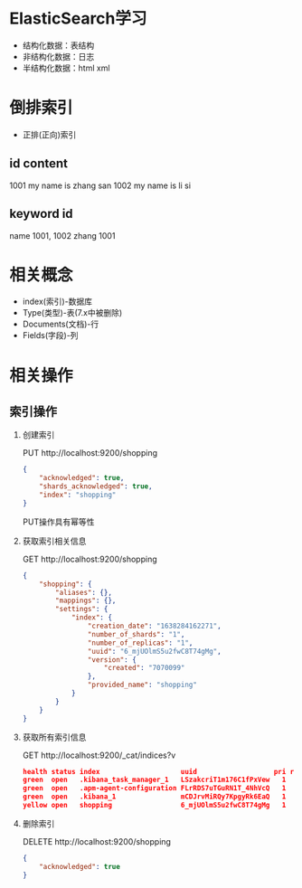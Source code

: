 # ElasticSearch学习

* 结构化数据：表结构
* 非结构化数据：日志
* 半结构化数据：html xml 

# 倒排索引

* 正排(正向)索引

id      content
--------------
1001    my name is zhang san
1002    my name is li si    

keyword     id
---------------
name        1001, 1002
zhang       1001

# 相关概念

* index(索引)-数据库
* Type(类型)-表(7.x中被删除)
* Documents(文档)-行
* Fields(字段)-列

# 相关操作

## 索引操作

1. 创建索引

    PUT http://localhost:9200/shopping
    ```json
    {
        "acknowledged": true,
        "shards_acknowledged": true,
        "index": "shopping"
    }
    ```
    PUT操作具有幂等性
    
2. 获取索引相关信息

    GET http://localhost:9200/shopping
    ```json
    {
        "shopping": {
            "aliases": {},
            "mappings": {},
            "settings": {
                "index": {
                    "creation_date": "1638284162271",
                    "number_of_shards": "1",
                    "number_of_replicas": "1",
                    "uuid": "6_mjUOlmS5u2fwC8T74gMg",
                    "version": {
                        "created": "7070099"
                    },
                    "provided_name": "shopping"
                }
            }
        }
    }
    ```

3. 获取所有索引信息

    GET http://localhost:9200/_cat/indices?v
    ```json
    health status index                    uuid                   pri rep docs.count docs.deleted store.size pri.store.size
    green  open   .kibana_task_manager_1   LSzakcriT1m176C1fPxVew   1   0          2            2     21.1kb         21.1kb
    green  open   .apm-agent-configuration FLrRDS7uTGuRN1T_4NhVcQ   1   0          0            0       208b           208b
    green  open   .kibana_1                mCDJrvMiRQy7KpgyRk6EaQ   1   0         12            5       38kb           38kb
    yellow open   shopping                 6_mjUOlmS5u2fwC8T74gMg   1   1          0            0       208b           208b
    ```
    
4. 删除索引

    DELETE http://localhost:9200/shopping
    ```json
    {
        "acknowledged": true
    }
    ```
    
    